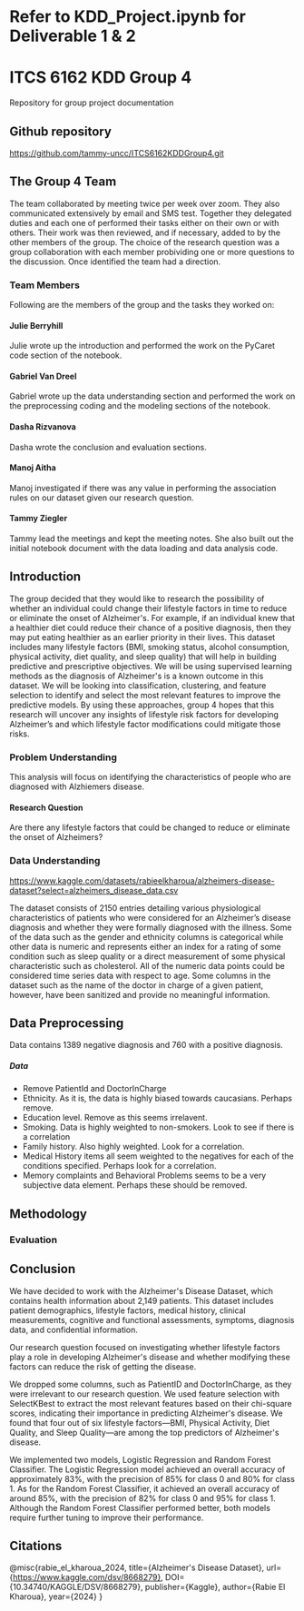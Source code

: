 # Refer to KDD_Project.ipynb for Deliverable 1 & 2


# ITCS 6162 KDD Group 4
Repository for group project documentation

## Github repository
https://github.com/tammy-uncc/ITCS6162KDDGroup4.git

## The Group 4 Team
The team collaborated by meeting twice per week over zoom. They also communicated extensively by email and SMS test. Together they delegated duties and each one of performed their tasks either on their own or with others. Their work was then reviewed, and if necessary, added to by the other members of the group. The choice of the research question was a group collaboration with each member probividing one or more questions to the discussion. Once identified the team had a direction. 

### Team Members
Following are the members of the group and the tasks they worked on:  

#### Julie Berryhill<br>
Julie wrote up the introduction and performed the work on the PyCaret code section of the notebook.

#### Gabriel Van Dreel<br>
Gabriel wrote up the data understanding section and performed the work on the preprocessing coding and the modeling sections of the notebook.

#### Dasha Rizvanova<br>
Dasha wrote the conclusion and evaluation sections.

#### Manoj Aitha<br>
Manoj investigated if there was any value in performing the association rules on our dataset given our research question.

#### Tammy Ziegler<br>
Tammy lead the meetings and kept the meeting notes. She also built out the initial notebook document with the data loading and data analysis code.



## Introduction
The group decided that they would like to research the possibility of whether an individual could change their lifestyle factors in time to reduce or eliminate the onset of Alzheimer's. For example, if an individual knew that a healthier diet could reduce their chance of a positive diagnosis, then they may put eating healthier as an earlier priority in their lives. This dataset includes many lifestyle factors (BMI, smoking status, alcohol consumption, physical activity, diet quality, and sleep quality) that will help in building predictive and prescriptive objectives.
We will be using supervised learning methods as the diagnosis of Alzheimer's is a known outcome in this dataset. We will be looking into classification, clustering, and feature selection to identify and select the most relevant features to improve the predictive models. By using these approaches, group 4 hopes that this research will uncover any insights of lifestyle risk factors for developing Alzheimer’s and which lifestyle factor modifications could mitigate those risks.

### Problem Understanding
This analysis will focus on identifying the characteristics of people who are diagnosed with Alzhiemers disease.

#### Research Question
Are there any lifestyle factors that could be changed to reduce or eliminate the onset of Alzheimers?

### Data Understanding
https://www.kaggle.com/datasets/rabieelkharoua/alzheimers-disease-dataset?select=alzheimers_disease_data.csv

The dataset consists of 2150 entries detailing various physiological characteristics of patients who were considered for an Alzheimer’s disease diagnosis and whether they were formally diagnosed with the illness. Some of the data such as the gender and ethnicity columns is categorical while other data is numeric and represents either an index for a rating of some condition such as sleep quality or a direct measurement of some physical characteristic such as cholesterol. All of the numeric data points could be considered time series data with respect to age. Some columns in the dataset such as the name of the doctor in charge of a given patient, however, have been sanitized and provide no meaningful information.

## Data Preprocessing
Data contains 1389 negative diagnosis and 760 with a positive diagnosis.

##### Data  
- Remove PatientId and DoctorInCharge
- Ethnicity.  As it is, the data is highly biased towards caucasians.  Perhaps remove.
- Education level.  Remove as this seems irrelavent.  
- Smoking.  Data is highly weighted to non-smokers. Look to see if there is a correlation
- Family history. Also highly weighted.  Look for a correlation.
- Medical History items all seem weighted to the negatives for each of the conditions specified.  Perhaps look for a correlation.
- Memory complaints and Behavioral Problems seems to be a very subjective data element. Perhaps these should be removed.

## Methodology

### Evaluation

## Conclusion
We have decided to work with the Alzheimer's Disease Dataset, which contains health information about 2,149 patients. This dataset includes patient demographics, lifestyle factors, medical history, clinical measurements, cognitive and functional assessments, symptoms, diagnosis data, and confidential information.

Our research question focused on investigating whether lifestyle factors play a role in developing Alzheimer's disease and whether modifying these factors can reduce the risk of getting the disease.

We dropped some columns, such as PatientID and DoctorInCharge, as they were irrelevant to our research question. We used feature selection with SelectKBest to extract the most relevant features based on their chi-square scores, indicating their importance in predicting Alzheimer's disease. We found that four out of six lifestyle factors—BMI, Physical Activity, Diet Quality, and Sleep Quality—are among the top predictors of Alzheimer's disease.

We implemented two models, Logistic Regression and Random Forest Classifier. The Logistic Regression model achieved an overall accuracy of approximately 83%, with the precision of 85% for class 0 and 80% for class 1. As for the Random Forest Classifier, it achieved an overall accuracy of around 85%, with the precision of 82% for class 0 and 95% for class 1. Although the Random Forest Classifier performed better, both models require further tuning to improve their performance.

## Citations
@misc{rabie_el_kharoua_2024,
title={Alzheimer's Disease Dataset},
url={https://www.kaggle.com/dsv/8668279},
DOI={10.34740/KAGGLE/DSV/8668279},
publisher={Kaggle},
author={Rabie El Kharoua},
year={2024}
}
